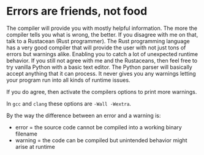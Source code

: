 # Errors are friends, not food

The compiler will provide you with mostly helpful information. The more the
compiler tells you what is wrong, the better. If you disagree with me on that,
talk to a Rustacean (Rust programmer). The Rust programming language has a very
good compiler that will provide the user with not just tons of errors but
warnings alike. Enabling you to catch a lot of unexpected runtime behavior.
If you still not agree with me and the Rustaceans, then feel free to try vanilla
Python with a basic text editor. The Python parser will basically accept
anything that it can process. It never gives you any warnings letting your
program run into all kinds of runtime issues.  
  
If you do agree, then activate the compilers options to print more warnings.  
  
In `gcc` and `clang` these options are `-Wall -Wextra`.
  
By the way the difference between an error and a warning is:  

- error = the source code cannot be compiled into a working binary filename
- warning = the code can be compiled but unintended behavior might arise at
  runtime
